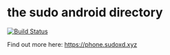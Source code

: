 # the sudo android directory

[![Build Status](https://travis-ci.com/sudoxd/xyz.sudoxd.phone.svg?branch=master)](https://travis-ci.com/sudoxd/xyz.sudoxd.phone)

Find out more here: https://phone.sudoxd.xyz
